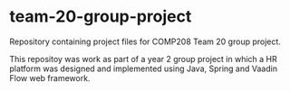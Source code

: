 # team-20-group-project
Repository containing project files for COMP208 Team 20 group project.

This repositoy was work as part of a year 2 group project in which a HR platform was designed and implemented using Java, Spring and Vaadin Flow web framework.
